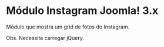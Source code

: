 Módulo Instagram Joomla! 3.x
=======

Módulo que mostra um grid de fotos do Instagram.

Obs. Necessita carregar jQuery.